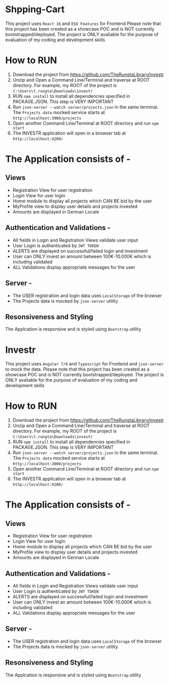 # Shpping-Cart
This project uses `React 16` and `ES6 Features` for Frontend
Please note that this project has been created as a showcase POC and is NOT currently bootstrapped/deployed.
The project is ONLY avaliable for the purpose of evaluation of my coding and development skills

# How to RUN
  1. Download the project from https://github.com/TheRungtaLibrary/investr
  2. Unzip and Open a Command Line/Terminal and traverse at ROOT directory.
      For example, my ROOT of the project is `C:\Users\t.rungta\Downloads\investr`
  3. RUN `npm install` to install all dependencies specified in PACKAGE.JSON. This step is VERY IMPORTANT
  4. Run `json-server --watch server/projects.json` in the same terminal. The `Projects data` mocked service starts at `http://localhost:3000/projects`
  5. Open another Command Line/Terminal at ROOT directory and run `npm start`
  6. The INVESTR application will open in a browser tab at `http://localhost:4200/`

# The Application consists of -
## Views
  - Registration View for user registration
  - Login View for user login
  - Home module to display all projects which CAN BE bid by the user
  - MyProfile view to display user details and projects invested
  - Amounts are displayed in German Locale
  
## Authentication and Validations -
  - All fields in Login and Registration Views validate user input
  - User Login is authenticated by `JWT TOKEN`
  - ALERTS are displayed on successful/failed login and investment
  - User can ONLY invest an amount between 100€-10.000€ which is including validated
  - ALL Validations display appropriate messages for the user
  
## Server -
  - The USER registration and login data uses `LocalStorage` of the browser
  - The Projects data is mocked by `json-server` utility
  
## Resonsiveness and Styling
The Applcation is responsive and is styled using `Bootstrap` utility
# Investr
This project uses `Angular 7/8` and `Typescript` for Frontend and `json-server` to mock the data.
Please note that this project has been created as a showcase POC and is NOT currently bootstrapped/deployed.
The project is ONLY avaliable for the purpose of evaluation of my coding and development skills

# How to RUN
  1. Download the project from https://github.com/TheRungtaLibrary/investr
  2. Unzip and Open a Command Line/Terminal and traverse at ROOT directory.
      For example, my ROOT of the project is `C:\Users\t.rungta\Downloads\investr`
  3. RUN `npm install` to install all dependencies specified in PACKAGE.JSON. This step is VERY IMPORTANT
  4. Run `json-server --watch server/projects.json` in the same terminal. The `Projects data` mocked service starts at `http://localhost:3000/projects`
  5. Open another Command Line/Terminal at ROOT directory and run `npm start`
  6. The INVESTR application will open in a browser tab at `http://localhost:4200/`

# The Application consists of -
## Views
  - Registration View for user registration
  - Login View for user login
  - Home module to display all projects which CAN BE bid by the user
  - MyProfile view to display user details and projects invested
  - Amounts are displayed in German Locale
  
## Authentication and Validations -
  - All fields in Login and Registration Views validate user input
  - User Login is authenticated by `JWT TOKEN`
  - ALERTS are displayed on successful/failed login and investment
  - User can ONLY invest an amount between 100€-10.000€ which is including validated
  - ALL Validations display appropriate messages for the user
  
## Server -
  - The USER registration and login data uses `LocalStorage` of the browser
  - The Projects data is mocked by `json-server` utility
  
## Resonsiveness and Styling
The Applcation is responsive and is styled using `Bootstrap` utility
